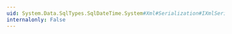 ```yaml
---
uid: System.Data.SqlTypes.SqlDateTime.System#Xml#Serialization#IXmlSerializable#ReadXml(System.Xml.XmlReader)
internalonly: False
---
```

